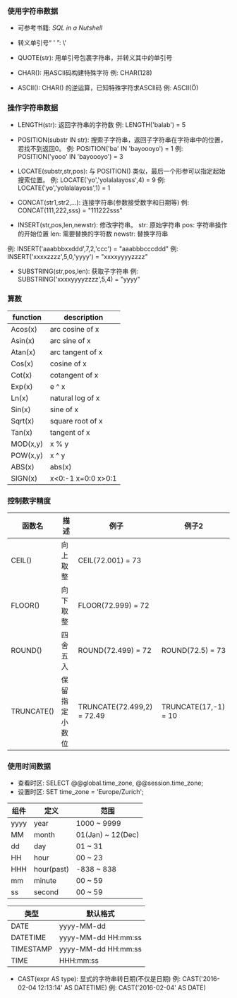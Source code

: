 ### 使用字符串数据

- 可参考书籍: _SQL in a Nutshell_

- 转义单引号“ ' ”: \\\'

- QUOTE(str): 用单引号包裹字符串，并转义其中的单引号

- CHAR(): 用ASCII码构建特殊字符
例: CHAR(128)

- ASCII(): CHAR() 的逆运算，已知特殊字符求ASCII码
例: ASCII(Ö)

### 操作字符串数据

- LENGTH(str): 返回字符串的字符数
例: LENGTH('balab') = 5

- POSITION(substr IN str): 搜索子字符串，返回子字符串在字符串中的位置，若找不到返回0。
例: POSITION('ba' IN 'bayoooyo') = 1
例: POSITION('yooo' IN 'bayoooyo') = 3

- LOCATE(substr,str,pos): 与 POSITION() 类似，最后一个形参可以指定起始搜索位置。
例: LOCATE('yo','yolalalayoss',4) = 9
例: LOCATE('yo','yolalalayoss',1) = 1

- CONCAT(str1,str2,...): 连接字符串(参数接受数字和日期等)
例: CONCAT(111,222,sss) = "111222sss"

- INSERT(str,pos,len,newstr): 修改字符串。
str: 原始字符串
pos: 字符串操作的开始位置
len: 需要替换的字符数
newstr: 替换字符串

例: INSERT('aaabbbxxddd',7,2,'ccc') = "aaabbbcccddd"
例: INSERT('xxxxzzzz',5,0,'yyyy') = "xxxxyyyyzzzz"

- SUBSTRING(str,pos,len): 获取子字符串
例: SUBSTRING('xxxxyyyyzzzz',5,4) = "yyyy"

### 算数

| function  | description       |
| ---       | ---               |
| Acos(x)   | arc cosine of x   |
| Asin(x)   | arc sine of x     |
| Atan(x)   | arc tangent of x  |
| Cos(x)    | cosine of x       |
| Cot(x)    | cotangent of x    |
| Exp(x)    | e ^ x             |
| Ln(x)     | natural log of x  |
| Sin(x)    | sine of x         |
| Sqrt(x)   | square root of x  |
| Tan(x)    | tangent of x      |
| MOD(x,y)  | x % y             |
| POW(x,y)  | x ^ y             |
| ABS(x)    | abs(x)            |
| SIGN(x)   | x<0:-1 x=0:0 x>0:1|

### 控制数字精度

| 函数名         | 描述        | 例子                        | 例子2                 |
| ---           | ---        | ---                        | ---                  |
| CEIL()        | 向上取整     | CEIL(72.001) = 73          |                      |
| FLOOR()       | 向下取整     | FLOOR(72.999) = 72         |                      |
| ROUND()       | 四舍五入     | ROUND(72.499) = 72         | ROUND(72.5) = 73     |
| TRUNCATE()    | 保留指定小数位| TRUNCATE(72.499,2) = 72.49 | TRUNCATE(17,-1) = 10 |

### 使用时间数据

- 查看时区: SELECT @@global.time_zone, @@session.time_zone;
- 设置时区: SET time_zone = 'Europe/Zurich';

| 组件   | 定义           |范围                 |
| ---   | ---           | ---                |
| yyyy  | year          | 1000 ~ 9999        |
| MM    | month         | 01(Jan) ~ 12(Dec)  |
| dd    | day           | 01 ~ 31            |
| HH    | hour          | 00 ~ 23            |
| HHH   | hour(past)    | -838 ~ 838         |
| mm    | minute        | 00 ~ 59            |
| ss    | second        | 00 ~ 59            |

| 类型       | 默认格式               |
| ---       | ---                   |
| DATE      | yyyy-MM-dd            |
| DATETIME  | yyyy-MM-dd HH:mm:ss   |
| TIMESTAMP | yyyy-MM-dd HH:mm:ss   |
| TIME      | HHH:mm:ss             |

- CAST(expr AS type): 显式的字符串转日期(不仅是日期)
例: CAST('2016-02-04 12:13:14' AS DATETIME)
例: CAST('2016-02-04' AS DATE)